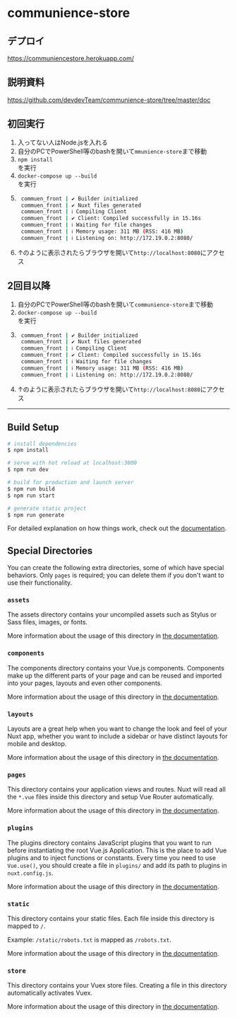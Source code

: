 # communience-store
## デプロイ
https://communiencestore.herokuapp.com/

## 説明資料
https://github.com/devdevTeam/communience-store/tree/master/doc

## 初回実行

1. 入ってない人はNode.jsを入れる
1. 自分のPCでPowerShell等のbashを開いて`mmunience-store`まで移動  
1. `npm install`  
    を実行
1. `docker-compose up --build`  
   を実行 
1. ```bash
    commuen_front | ✔ Builder initialized
    commuen_front | ✔ Nuxt files generated
    commuen_front | ℹ Compiling Client
    commuen_front | ✔ Client: Compiled successfully in 15.16s
    commuen_front | ℹ Waiting for file changes
    commuen_front | ℹ Memory usage: 311 MB (RSS: 416 MB)
    commuen_front | ℹ Listening on: http://172.19.0.2:8080/
    ```
1. ↑のように表示されたらブラウザを開いて`http://localhost:8080`にアクセス

## 2回目以降
1. 自分のPCでPowerShell等のbashを開いて`communience-store`まで移動
2. `docker-compose up --build`  
   を実行 
1. ```bash
    commuen_front | ✔ Builder initialized
    commuen_front | ✔ Nuxt files generated
    commuen_front | ℹ Compiling Client
    commuen_front | ✔ Client: Compiled successfully in 15.16s
    commuen_front | ℹ Waiting for file changes
    commuen_front | ℹ Memory usage: 311 MB (RSS: 416 MB)
    commuen_front | ℹ Listening on: http://172.19.0.2:8080/
    ```
1. ↑のように表示されたらブラウザを開いて`http://localhost:8080`にアクセス

---
    



## Build Setup

```bash
# install dependencies
$ npm install

# serve with hot reload at localhost:3000
$ npm run dev

# build for production and launch server
$ npm run build
$ npm run start

# generate static project
$ npm run generate
```

For detailed explanation on how things work, check out the [documentation](https://nuxtjs.org).

## Special Directories

You can create the following extra directories, some of which have special behaviors. Only `pages` is required; you can delete them if you don't want to use their functionality.

### `assets`

The assets directory contains your uncompiled assets such as Stylus or Sass files, images, or fonts.

More information about the usage of this directory in [the documentation](https://nuxtjs.org/docs/2.x/directory-structure/assets).

### `components`

The components directory contains your Vue.js components. Components make up the different parts of your page and can be reused and imported into your pages, layouts and even other components.

More information about the usage of this directory in [the documentation](https://nuxtjs.org/docs/2.x/directory-structure/components).

### `layouts`

Layouts are a great help when you want to change the look and feel of your Nuxt app, whether you want to include a sidebar or have distinct layouts for mobile and desktop.

More information about the usage of this directory in [the documentation](https://nuxtjs.org/docs/2.x/directory-structure/layouts).


### `pages`

This directory contains your application views and routes. Nuxt will read all the `*.vue` files inside this directory and setup Vue Router automatically.

More information about the usage of this directory in [the documentation](https://nuxtjs.org/docs/2.x/get-started/routing).

### `plugins`

The plugins directory contains JavaScript plugins that you want to run before instantiating the root Vue.js Application. This is the place to add Vue plugins and to inject functions or constants. Every time you need to use `Vue.use()`, you should create a file in `plugins/` and add its path to plugins in `nuxt.config.js`.

More information about the usage of this directory in [the documentation](https://nuxtjs.org/docs/2.x/directory-structure/plugins).

### `static`

This directory contains your static files. Each file inside this directory is mapped to `/`.

Example: `/static/robots.txt` is mapped as `/robots.txt`.

More information about the usage of this directory in [the documentation](https://nuxtjs.org/docs/2.x/directory-structure/static).

### `store`

This directory contains your Vuex store files. Creating a file in this directory automatically activates Vuex.

More information about the usage of this directory in [the documentation](https://nuxtjs.org/docs/2.x/directory-structure/store).
